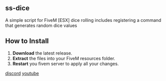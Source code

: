 ## ss-dice

A simple script for FiveM [ESX] dice rolling includes registering a command that generates random dice values

## How to Install

1. **Download** the latest release. 
2. **Extract** the files into your FiveM resources folder.
3. **Restart** you fivem server to apply all your changes.

[discord](https://discord.gg/5eJrHGH2)
[youtube](https://www.youtube.com/@sparki3)
